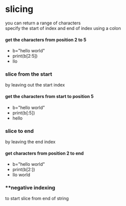 # **slicing**
you can return a range of characters    
specify the start of index and end of index using a colon 
#### get the characters from position 2 to 5    
- b="hello world"
- print(b[2:5])
- llo
### **slice from the start**
by leaving out the start index
#### get the characters from start to position 5
- b="hello world"
- print(b[:5])
- hello
### **slice to end**
by leaving the end index 
#### get characters from position 2 to end 
- b="hello world"
- print(b[2:])
- llo world
### **negative indexing
to start slice from end of string
